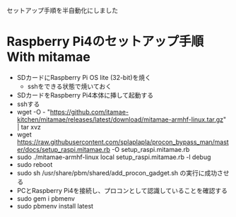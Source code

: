 セットアップ手順を半自動化にしました

# Raspberry Pi4のセットアップ手順 With mitamae
* SDカードにRaspberry Pi OS lite (32-bit)を焼く
    * sshをできる状態で焼いておく
* SDカードをRaspberry Pi4本体に挿して起動する
* sshする
* wget -O - "https://github.com/itamae-kitchen/mitamae/releases/latest/download/mitamae-armhf-linux.tar.gz" | tar xvz
* wget https://raw.githubusercontent.com/splaplapla/procon_bypass_man/master/docs/setup_raspi.mitamae.rb -O setup_raspi.mitamae.rb
* sudo ./mitamae-armhf-linux local setup_raspi.mitamae.rb -l debug
* sudo reboot
* sudo sh /usr/share/pbm/shared/add_procon_gadget.sh の実行に成功させる
* PCとRaspberry Pi4を接続し、プロコンとして認識していることを確認する
* sudo gem i pbmenv
* sudo pbmenv install latest

<!--
## 上記手順の動作確認方法
* 使えそうなイメージ
  * navikey/raspbian-bullseye
  * balenalib/raspberry-pi

```shell
docker run -it --rm --name my-running-app2 navikey/raspbian-bullseye bash
```

### 準備
* docker runするとrootなのでpiでログインする

```shell
useradd -m --uid 1000 --groups sudo pi
echo pi:pi | chpasswd
su pi
cd ~ && sudo ls
```

### mitamaeスクリプトを実行する

```
wget -O - "https://github.com/itamae-kitchen/mitamae/releases/latest/download/mitamae-armhf-linux.tar.gz" | tar xvz
wget https://raw.githubusercontent.com/splaplapla/procon_bypass_man/master/docs/setup_raspi.mitamae.rb -O setup_raspi.mitamae.rb
sudo ./mitamae-armhf-linux local setup_raspi.mitamae.rb -l debug
```

実行に成功したら以下を確認する

* /home/pi/.rbenv/verions に ruby3.0.1がインストールしていること
* /etc/modules に指定の文字列があること
* /boot/config.txt に指定の文字列があること
* /usr/share/pbm/shared/add_procon_gadget.sh が存在していること

